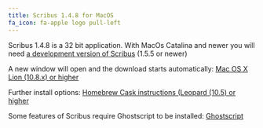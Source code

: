 ```yaml
---
title: Scribus 1.4.8 for MacOS
fa_icon: fa-apple logo pull-left
---
```


Scribus 1.4.8 is a 32 bit application. With MacOs Catalina and newer you will need [a development version of Scribus](#scribus_1.5.5_for_macos) (1.5.5 or newer) 

A new window will open and the download starts automatically:
<i class="fa fa-download" aria-hidden="true"></i> [Mac OS X Lion (10.8.x) or higher](https://sourceforge.net/projects/scribus/files/scribus/1.4.8/scribus-1.4.8.dmg/download?target=_blank)

Further install options:
<i class="fa fa-download" aria-hidden="true"></i> [Homebrew Cask instructions (Leopard (10.5) or higher](https://wiki.scribus.net/canvas/Scribus_and_Homebrew_Cask?target=_blank)

Some features of Scribus require Ghostscript to be installed:
<i class="fa fa-download" aria-hidden="true"></i> [Ghostscript](https://pages.uoregon.edu/koch/?target=_blank)
